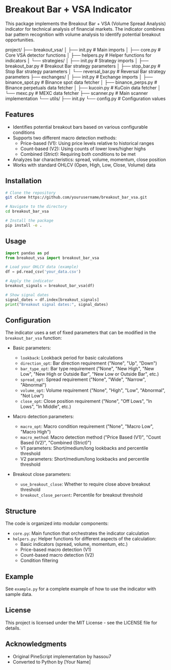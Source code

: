 # Breakout Bar + VSA Indicator

This package implements the Breakout Bar + VSA (Volume Spread Analysis) indicator for technical analysis of financial markets. The indicator combines bar pattern recognition with volume analysis to identify potential breakout opportunities.

project/
├── breakout_vsa/
│   ├── init.py                # Main imports
│   ├── core.py                    # Core VSA detector functions
│   ├── helpers.py                 # Helper functions for indicators
│   └── strategies/
│       ├── init.py            # Strategy imports
│       ├── breakout_bar.py        # Breakout Bar strategy parameters
│       ├── stop_bar.py            # Stop Bar strategy parameters
│       └── reversal_bar.py        # Reversal Bar strategy parameters
├── exchanges/
│   ├── init.py                # Exchange imports
│   ├── binance_spot.py            # Binance spot data fetcher
│   ├── binance_perps.py           # Binance perpetuals data fetcher
│   ├── kucoin.py                  # KuCoin data fetcher
│   └── mexc.py                    # MEXC data fetcher
├── scanner.py                     # Main scanner implementation
└── utils/
├── init.py
└── config.py                  # Configuration values


## Features

- Identifies potential breakout bars based on various configurable conditions
- Supports two different macro detection methods:
  - Price-based (V1): Using price levels relative to historical ranges
  - Count-based (V2): Using counts of lower lows/higher highs
  - Combined (Strict): Requiring both conditions to be met
- Analyzes bar characteristics: spread, volume, momentum, close position
- Works with standard OHLCV (Open, High, Low, Close, Volume) data

## Installation

```bash
# Clone the repository
git clone https://github.com/yourusername/breakout_bar_vsa.git

# Navigate to the directory
cd breakout_bar_vsa

# Install the package
pip install -e .
```

## Usage

```python
import pandas as pd
from breakout_vsa import breakout_bar_vsa

# Load your OHLCV data (example)
df = pd.read_csv('your_data.csv')

# Apply the indicator
breakout_signals = breakout_bar_vsa(df)

# Show signal dates
signal_dates = df.index[breakout_signals]
print("Breakout signal dates:", signal_dates)
```

## Configuration

The indicator uses a set of fixed parameters that can be modified in the `breakout_bar_vsa` function:

- Basic parameters:
  - `lookback`: Lookback period for basic calculations
  - `direction_opt`: Bar direction requirement ("None", "Up", "Down")
  - `bar_type_opt`: Bar type requirement ("None", "New High", "New Low", "New High or Outside Bar", "New Low or Outside Bar",  etc.)
  - `spread_opt`: Spread requirement ("None", "Wide", "Narrow", "Abnormal")
  - `volume_opt`: Volume requirement ("None", "High", "Low", "Abnormal", "Not Low")
  - `close_opt`: Close position requirement ("None", "Off Lows", "In Lows", "In Middle", etc.)

- Macro detection parameters:
  - `macro_opt`: Macro condition requirement ("None", "Macro Low", "Macro High")
  - `macro_method`: Macro detection method ("Price Based (V1)", "Count Based (V2)", "Combined (Strict)")
  - V1 parameters: Short/medium/long lookbacks and percentile threshold
  - V2 parameters: Short/medium/long lookbacks and percentile threshold

- Breakout close parameters:
  - `use_breakout_close`: Whether to require close above breakout threshold
  - `breakout_close_percent`: Percentile for breakout threshold

## Structure

The code is organized into modular components:

- `core.py`: Main function that orchestrates the indicator calculation
- `helpers.py`: Helper functions for different aspects of the calculation:
  - Basic indicators (spread, volume, momentum, etc.)
  - Price-based macro detection (V1)
  - Count-based macro detection (V2)
  - Condition filtering

## Example

See `example.py` for a complete example of how to use the indicator with sample data.

## License

This project is licensed under the MIT License - see the LICENSE file for details.

## Acknowledgments

- Original PineScript implementation by hassou7
- Converted to Python by [Your Name]